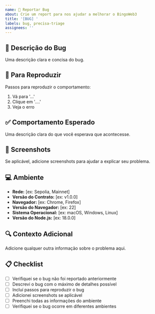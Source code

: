 ```yaml
---
name: 🐛 Reportar Bug
about: Crie um report para nos ajudar a melhorar o BingoWeb3
title: '[BUG] '
labels: bug, precisa-triage
assignees: ''
---
```


## 🐛 Descrição do Bug

Uma descrição clara e concisa do bug.

## 🔄 Para Reproduzir

Passos para reproduzir o comportamento:

1. Vá para '...'
2. Clique em '....'
3. Veja o erro

## ✅ Comportamento Esperado

Uma descrição clara do que você esperava que acontecesse.

## 📸 Screenshots

Se aplicável, adicione screenshots para ajudar a explicar seu problema.

## 💻 Ambiente

- **Rede:** [ex: Sepolia, Mainnet]
- **Versão do Contrato:** [ex: v1.0.0]
- **Navegador:** [ex: Chrome, Firefox]
- **Versão do Navegador:** [ex: 22]
- **Sistema Operacional:** [ex: macOS, Windows, Linux]
- **Versão do Node.js:** [ex: 18.0.0]

## 🔍 Contexto Adicional

Adicione qualquer outra informação sobre o problema aqui.

## 📋 Checklist

- [ ] Verifiquei se o bug não foi reportado anteriormente
- [ ] Descrevi o bug com o máximo de detalhes possível
- [ ] Incluí passos para reproduzir o bug
- [ ] Adicionei screenshots se aplicável
- [ ] Preenchi todas as informações do ambiente
- [ ] Verifiquei se o bug ocorre em diferentes ambientes
